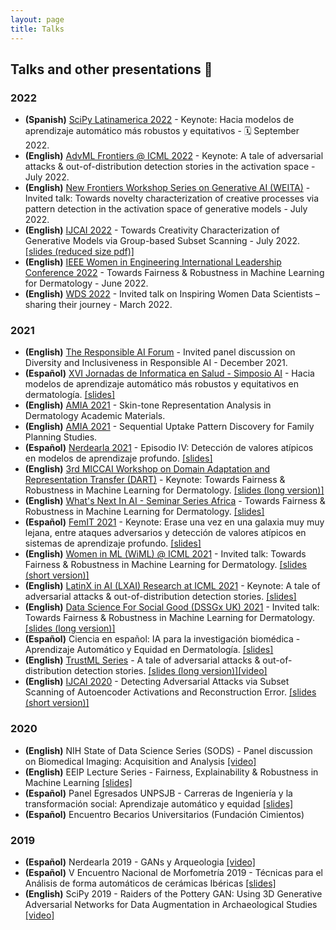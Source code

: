 ```yaml
---
layout: page
title: Talks
---
```


## Talks and other presentations 📯


### 2022
* **(Spanish)** [SciPy Latinamerica 2022](https://pythoncientifico.ar/) - Keynote: Hacia modelos de aprendizaje automático más robustos y equitativos -  🗓 September 2022.
* **(English)** [AdvML Frontiers @ ICML 2022](https://advml-frontier.github.io/) - Keynote: A tale of adversarial attacks & out-of-distribution detection stories in the activation space - July 2022.
* **(English)** [New Frontiers Workshop Series on Generative AI (WEITA)](https://www.esb.tn/weita/?fbclid=IwAR2wIiVmkYBRK4oaJ4ZBbUvXLzerfU-S9flvWadp1LP7LlfaBkZO2w3gnbI) - Invited talk: Towards novelty characterization of creative processes via pattern detection in the activation space of generative models - July 2022.
* **(English)** [IJCAI 2022](https://ijcai-22.org/special-track-on-ai-the-arts-and-creativity-accepted-papers/) - Towards Creativity Characterization of Generative Models via Group-based Subset Scanning - July 2022. [[slides (reduced size pdf)]](https://github.com/celiacintas/celiacintas.github.io/blob/main/public/slides/2022/_IJCAI_2022__Towards_creativity_FINAL.pdf)
* **(English)** [IEEE Women in Engineering International Leadership Conference 2022](https://ieee-wie-ilc.org/program/) - Towards Fairness & Robustness in Machine Learning for Dermatology - June 2022.
* **(English)** [WDS 2022](https://www.idia.ac.za/wds-2022-8-march-programme/) - Invited talk on Inspiring Women Data Scientists – sharing their journey -  March 2022.

### 2021
* **(English)** [The Responsible AI Forum](https://responsibleaiforum.com/about/schedule/) - Invited panel discussion on Diversity and Inclusiveness in Responsible AI - December 2021.
* **(Español)** [XVI Jornadas de Informatica en Salud - Simposio AI](https://eventovirtualhiba.org.ar/jis-go-live-2021/inicio) - Hacia modelos de aprendizaje automático más robustos y equitativos en dermatología. [[slides]](https://github.com/celiacintas/celiacintas.github.io/blob/main/public/slides/2021/_AI_en_Salud___Hospital_Italiano__Derma_Fairness_F.pdf)
* **(English)** [AMIA 2021](https://amia.org/education-events/amia-2021-annual-symposium) - Skin-tone Representation Analysis in Dermatology Academic Materials.
* **(English)** [AMIA 2021](https://amia.org/education-events/amia-2021-annual-symposium) - Sequential Uptake Pattern Discovery for Family Planning Studies.
* **(Español)** [Nerdearla 2021](https://nerdear.la/en/) - Episodio IV: Detección de valores atípicos en modelos de aprendizaje profundo. [[slides]](https://github.com/celiacintas/celiacintas.github.io/blob/main/public/slides/2021/_Nerdearla_2021__Episodio_IV.pdf)
* **(English)** [3rd MICCAI Workshop on Domain Adaptation and Representation Transfer (DART)](https://sites.google.com/view/dart2021/) - Keynote: Towards Fairness & Robustness in Machine Learning for Dermatology. [[slides (long version)]](https://github.com/celiacintas/celiacintas.github.io/blob/main/public/slides/2021/_DART__MICCAI_2021__Derma_Fairness_FINAL.pdf)
* **(English)** [What's Next In AI - Seminar Series Africa](https://ibm.biz/whats-next-ai) - Towards Fairness & Robustness in Machine Learning for Dermatology. [[slides]](https://github.com/celiacintas/celiacintas.github.io/blob/main/public/slides/2021/_What_is_next_IBM_2021__Derma_Fairness.pdf)
* **(Español)** [FemIT 2021](https://lasdesistemas.org/femitconf2021/) - Keynote: Erase una vez en una galaxia muy muy lejana, entre ataques adversarios y detección de valores atípicos en sistemas de aprendizaje profundo. [[slides]](https://github.com/celiacintas/celiacintas.github.io/blob/main/public/slides/2021/femit_keynote_alot_of_gifs.pdf)
* **(English)** [Women in ML (WiML) @ ICML 2021](https://warwick.ac.uk/research/data-science/warwick-data/dssgx/public_lectures/) - Invited talk: Towards Fairness & Robustness in Machine Learning for Dermatology. [[slides (short version)]](https://github.com/celiacintas/celiacintas.github.io/blob/main/public/slides/2021/_WinML___ICML_2021__Derma_Fairness_final.pdf)
* **(English)** [LatinX in AI (LXAI) Research at ICML 2021](https://www.latinxinai.org/icml-2021-about) - Keynote: A tale of adversarial attacks & out-of-distribution detection stories. [[slides]](https://github.com/celiacintas/celiacintas.github.io/blob/main/public/slides/2021/_LXAI___ICML_2021_presentation__A_tale_of_adversarial_attack_final.pdf)
* **(English)** [Data Science For Social Good (DSSGx UK) 2021](https://warwick.ac.uk/research/data-science/warwick-data/dssgx/public_lectures/) - Invited talk: Towards Fairness & Robustness in Machine Learning for Dermatology. [[slides (long version)]](https://github.com/celiacintas/celiacintas.github.io/blob/main/public/slides/2021/_DSSGx_UK_2021__Derma_Fairness_final.pdf)
* **(Español)** Ciencia en español: IA para la investigación biomédica - Aprendizaje Automático y
Equidad en Dermatología. [[slides]](https://github.com/celiacintas/celiacintas.github.io/blob/main/public/slides/2021/_AI_en_Salud__Derma_Fairness_final.pdf)
* **(English)** [TrustML Series](https://www.trustworthyml.org/recordings) - A tale of adversarial attacks & out-of-distribution detection stories. [[slides (long version)]](https://github.com/celiacintas/celiacintas.github.io/blob/main/public/slides/2021/_TrustML_2020_presentation__A_tale_of_adversarial_attack_and_out_of_distributions_detection_stories_final.pdf)[[video]](https://youtu.be/XWaaWWvPwDA)
* **(English)** [IJCAI 2020](https://www.ijcai.org/Proceedings/2020/0122.pdf) - Detecting Adversarial Attacks via Subset Scanning of Autoencoder Activations
and Reconstruction Error. [[slides (short version)]](https://github.com/celiacintas/celiacintas.github.io/blob/main/public/slides/2020/_IJCAI_2020_presentation__AE___Subset.pdf)

### 2020  

* **(English)** NIH State of Data Science Series (SODS) - Panel discussion on Biomedical Imaging: Acquisition and Analysis [[video]](https://commonfund.nih.gov/africadatasymposium/SODS#biomedicalimaging)   
* **(English)** EEIP Lecture Series - Fairness, Explainability & Robustness in Machine Learning [[slides]](https://github.com/celiacintas/celiacintas.github.io/blob/main/public/slides/2020/_EEIP_Lecture_Series__ML___Fairness.pdf)
* **(Español)** Panel Egresados UNPSJB - Carreras de Ingeniería y la transformación social: Aprendizaje automático y equidad [[slides]](https://github.com/celiacintas/celiacintas.github.io/blob/main/public/slides/2020/_UNPSJB_Panel__ML_y_equidad_en_postpandemia%20(1).pdf) 
* **(Español)** Encuentro Becarios Universitarios (Fundación Cimientos) 

### 2019 

* **(Español)** Nerdearla 2019 - GANs y Arqueologia [[video]](https://www.youtube.com/watch?v=SW6d_Zw7pqM)
* **(Español)** V Encuentro Nacional de Morfometría 2019 - Técnicas para el Análisis de forma automáticos de cerámicas Ibéricas [[slides]](https://github.com/celiacintas/celiacintas.github.io/blob/main/public/slides/2019/_CAA_2019___Morfo_Geo_2019__Deep_Learning_en_vasijas_ibericas.pdf)
* **(English)** SciPy 2019 - Raiders of the Pottery GAN: Using 3D Generative Adversarial Networks for Data Augmentation in Archaeological Studies [[video]](https://pyvideo.org/scipy-2019/raiders-of-the-pottery-gan-using-3d-generative-adversarial-networks-for-data-augmentation-in-archaeological-studies.html)

